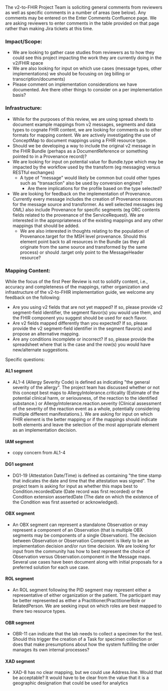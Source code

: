 The v2-to-FHIR Project Team is soliciting general comments from reviewers as well as specific comments in a number of areas (see below). Any comments may be entered on the Enter Comments Confluence page. We are asking reviewers to enter comments in the table provided on that page rather than making Jira tickets at this time.

### Impact/Scope:
* We are looking to gather case studies from reviewers as to how they could see this project impacting the work they are currently doing in the v2/FHIR space
* We are also looking for input on which use cases (message types, other implementations) we should be focusing on (eg billing or transcription/documents)
* Please comment on implementation considerations we have documented. Are there other things to consider on a per implementation basis?

### Infrastructure:
* While for the purposes of this review, we are using spread sheets to document example mappings from v2 messages, segments and data types to cognate FHIR content, we are looking for comments as to other formats for mapping content. We are actively investigating the use of ConceptMap to document mappings using a FHIR resource type.
* Should we be developing a way to include the original v2 message in the FHIR Bundle (perhaps as a DocumentReference or something pointed to in a Provenance record)?
* We are looking for input on potential value for Bundle.type which may be impacted by the workflow used by the transform (eg messaging versus RESTful exchanges)
  * A type of "message" would likely be common but could other types such as "transaction" also be used by conversion engines?
    * Are there implications for the profile based on the type selected?
* We are looking for feedback on the implementation of Provenance. Currently every message includes the creation of Provenance resources for the message source and transformer. As well selected messages (eg OML) also include Provenance for specific segments (eg ORC contents fields related to the provenance of the ServiceRequest). We are interested in the appropriateness of the existing mappings and any other mappings that should be added.
  * We are also interested in thoughts relating to the population of Provenance.target for the MSH level provenance. Should this element point back to all resources in the Bundle (as they all originate from the same source and transformed by the same process) or should .target only point to the MessageHeader resource?

### Mapping Content:
While the focus of the first Peer Review is not to solidify content, i.e., accuracy and completeness of the mappings, rather organization and infrastructure of the v2-to-FHIR implementation guide, we welcome any feedback on the following:

* Are you using v2 fields that are not yet mapped?  If so, please provide v2 segment-field identifier, the segment flavor(s) you would use them, and the FHIR component you suggest should be used for each flavor.
* Are v2 fields mapped differently than you expected?  If so, please provide the v2 segment-field identifier in the segment flavor(s) and propose an alternative mapping.
* Are any conditions incomplete or incorrect?  If so, please provide the spreadsheet where that is the case and the row(s) you  would have new/alternate suggestions.

Specific questions:

#### AL1 segment
* AL1-4 (Allergy Severity Code) is defined as indicating "the general severity of the allergy". The project team has discussed whether or not this concept best maps to AllergyIntolerance.criticality (Estimate of the potential clinical harm, or seriousness, of the reaction to the identified substance.) or AllergyIntolerance.reaction.severity (Clinical assessment of the severity of the reaction event as a whole, potentially considering multiple different manifestations.). We are asking for input on which FHIR element is the better mapping or if the mappings should indicate both elements and leave the selection of the most appropriate element as an implementation decision.

#### IAM segment
* copy concern from AL1-4

#### DG1 segment
* DG1-19 (Attestation Date/Time) is defined as containing "the time stamp that indicates the date and time that the attestation was signed". The project team is asking for input as whether this maps best to Condition.recordedDate (Date record was first recorded) or the Condition extension assertedDate (The date on which the existence of the Condition was first asserted or acknowledged).

#### OBX segment
* An OBX segment can represent a standalone Observation or may represent a component of an Observation (that is multiple OBX segments may be components of a single Observation). The decision between Observation or Observation Component is likely to be an implementation decision and/or run time decision. We are looking for input from the community has how to best represent the choice of Observation versus Observation.component in the Message maps. Several use cases have been document along with initial proposals for a preferred solution for each use case.

#### ROL segment
* An ROL segment following the PID segment may represent either a representative of either organization or the patient. The participant may be better represented as either a Practitioner/PractitionerRole or RelatedPerson. We are seeking input on which roles are best mapped to there two resource types.

#### OBR segment
* OBR-11 can indicate that the lab needs to collect a specimen for the test. Should this trigger the creation of a Task for specimen collection or does that make presumptions about how the system fulfilling the order manages its own internal processes?

#### XAD segment
* XAD-8 has no clear mapping, but we could use Address.line.  Would that be acceptable?  It would have to be clear from the value that it is a geographic designation that could be used for analytics
